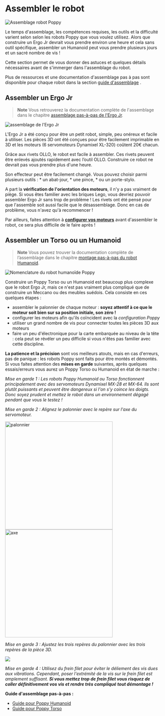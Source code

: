# Assembler le robot

![Assemblage robot Poppy](../img/assembly_pretty.jpg)

Le temps d'assemblage, les compétences requises, les outils et la difficulté varient selon selon les robots Poppy que vous voulez utilisez. Alors que construire un Ergo Jr devrait vous prendre environ une heure et cela sans outil spécifique, assembler un Humanoid peut vous prendre plusieurs jours et un sacré nombre de vis !

Cette section permet de vous donner des astuces et quelques détails nécessaires avant de s'immerger dans l'assemblage du robot.

Plus de ressources et une documentation d'assemblage pas à pas sont disponible pour chaque robot dans la section [guide d'assemblage](../assembly-guides/README.md) .

## Assembler un Ergo Jr

> **Note** Vous retrouverez la documentation complète de l'assemblage dans le chapitre [assemblage pas-à-pas de l'Ergo Jr](../assembly-guides/ergo-jr/README.md).

<!-- TODO: refaire une belle photo avec la vraie BOM -->

![assemblage de l'Ergo Jr](../assembly-guides/ergo-jr/img/assembly/steps/ErgoJr_assembly.gif)

L'Ergo Jr a été conçu pour être un petit robot, simple, peu onéreux et facile à utiliser. Les pièces 3D ont été conçues pour être facilement imprimable en 3D et les moteurs (6 servomoteurs Dynamixel XL-320) coûtent 20€ chacun.

Grâce aux rivets OLLO, le robot est facile à assembler. Ces rivets peuvent être enlevés ajoutés rapidement avec l’outil OLLO. Construire ce robot ne devrait pas vous prendre plus d'une heure.

Son effecteur peut être facilement changé. Vous pouvez choisir parmi plusieurs outils : * un abat-jour, * une pince, * ou un porte-stylo.

<!-- TODO: image des rivets et du tool en action -->

A part la **vérification de l'orientation des moteurs**, il n'y a pas vraiment de piège. Si vous êtes familier avec les briques Lego, vous devriez pouvoir assembler Ergo Jr sans trop de problème ! Les rivets ont été pensé pour que l'assemble soit aussi facile que le désassemblage. Donc en cas de problème, vous n'avez qu'à recommencer !

Par ailleurs, faites attention à [**configurer vos moteurs**](../assembly-guides/ergo-jr/motor-configuration.md) avant d'assembler le robot, ce sera plus difficile de le faire après !

## Assembler un Torso ou un Humanoid

> **Note** Vous pouvez trouver la documentation complète de l’assemblage dans le chapitre [montage pas-à-pas du robot Humanoid](../assembly-guides/poppy-humanoid/README.md).

![Nomenclature du robot humanoïde Poppy](../img/humanoid/bom.jpg)

Construire un Poppy Torso ou un Humanoid est beaucoup plus complexe que le robot Ergo Jr, mais ce n'est pas vraiment plus compliqué que de construire un Meccano ou des meubles suédois. Cela consiste en ces quelques étapes :

<!-- TODO: add links of the advanced doc -->

- assembler le palonnier de chaque moteur : **soyez attentif à ce que le moteur soit bien sur sa position initiale, son zéro !**
- configurer les moteurs afin qu'ils coïncident avec la *configuration Poppy*
- utiliser un grand nombre de vis pour connecter toutes les pièces 3D aux moteurs
- faire un peu d'électronique pour la carte embarquée au niveau de la tête : cela peut se révéler un peu difficile si vous n'êtes pas familier avec cette discipline.

**La patience et la précision** sont vos meilleurs atouts, mais en cas d'erreurs, pas de panique : les robots Poppy sont faits pour être montés et démontés. Si vous faites attention des **mises en garde** suivantes, après quelques essais/erreurs vous aurez un Poppy Torso ou Humanoid en état de marche :

*Mise en garde 1 : Les robots Poppy Humanoid ou Torso fonctionnent principalement avec des servomoteurs Dynamixel MX-28 et MX-64. Ils sont plutôt puissants et peuvent être dangereux si l'on s'y coince les doigts. Donc soyez prudent et mettez le robot dans un environnement dégagé pendant que vous le testez !*

*Mise en garde 2 : Alignez le palonnier avec le repère sur l'axe du servomoteur.*

<img src="../img/humanoid/horn.jpg" alt="palonnier" style="height: 350px;" /><img src="../img/humanoid/axe.jpg" alt="axe" style="height: 350px;" />

*Mise en garde 3 : Ajustez les trois repères du palonnier avec les trois repères de la pièce 3D.*

![](../img/humanoid/three_dots.jpg)

*Mise en garde 4 : Utilisez du frein filet pour éviter le déliement des vis dues aux vibrations. Cependant, poser l'extrémité de la vis sur le frein filet est amplement suffisant. **Si vous mettez trop de frein filet vous risquez de coller définitivement vos vis et rendre très compliqué tout démontage !***

<!-- TODO: Add directly the youtube playlist of poppy torso and humanoid-->

**Guide d'assemblage pas-à-pas :**

- [Guide pour Poppy Humanoid](https://github.com/poppy-project/poppy-humanoid/blob/master/hardware/doc/Poppy_Humanoid_assembly_instructions.md)
- [Guide pour Poppy Torso](https://github.com/poppy-project/poppy-torso/blob/master/hardware/doc/Poppy_Torso_assembly_instructions.md)